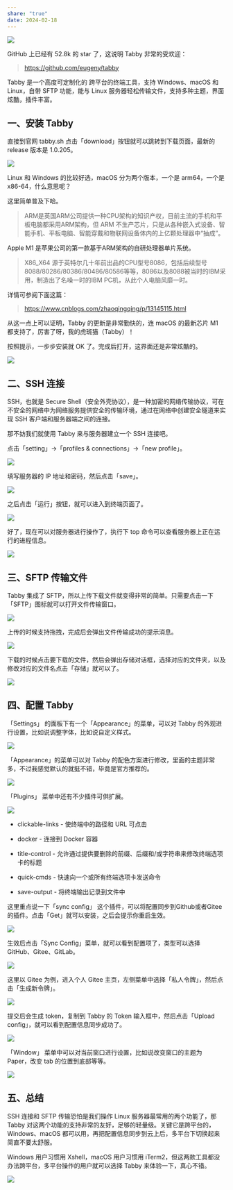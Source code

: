 ```yaml
---
share: "true"
date: 2024-02-18
---
```


 
![](https://mmbiz.qpic.cn/mmbiz_png/z40lCFUAHpk6M4EKJ4j5AtPzWUv2MVWhCav4O5xymQj4Xib08nB1Y3qZaaaDUv3MupIXUrLfU9bmtDQdJB33qoQ/640?wx_fmt=png&from=appmsg)

GitHub 上已经有 52.8k 的 star 了，这说明 Tabby 非常的受欢迎：

> https://github.com/eugeny/tabby


Tabby 是一个高度可定制化的 跨平台的终端工具，支持 Windows、macOS 和 Linux，自带 SFTP 功能，能与 Linux 服务器轻松传输文件，支持多种主题，界面炫酷，插件丰富。

## 一、安装 Tabby

直接到官网 tabby.sh 点击「download」按钮就可以跳转到下载页面，最新的 release 版本是 1.0.205。

![](https://mmbiz.qpic.cn/mmbiz_png/z40lCFUAHpk6M4EKJ4j5AtPzWUv2MVWh7bFu2JXroyOMvDzh4LtXF207y4R1HibC3S8xYz5icicFwAJU2ZZKCyyQQ/640?wx_fmt=png&from=appmsg)

Linux 和 Windows 的比较好选，macOS 分为两个版本，一个是 arm64，一个是 x86-64，什么意思呢？

这里简单普及下哈。

> ARM是英国ARM公司提供一种CPU架构的知识产权，目前主流的手机和平板电脑都采用ARM架构，但 ARM 不生产芯片，只是从各种嵌入式设备、智能手机、平板电脑、智能穿戴和物联网设备体内的上亿颗处理器中“抽成”。

Apple M1 是苹果公司的第一款基于ARM架构的自研处理器单片系统。

> X86_X64 源于英特尔几十年前出品的CPU型号8086，包括后续型号8088/80286/80386/80486/80586等等，8086以及8088被当时的IBM采用，制造出了名噪一时的IBM PC机，从此个人电脑风靡一时。

详情可参阅下面这篇：

> https://www.cnblogs.com/zhaoqingqing/p/13145115.html

从这一点上可以证明，Tabby 的更新是非常勤快的，连 macOS 的最新芯片 M1 都支持了，厉害了呀，我的虎斑猫（Tabby）！

按照提示，一步步安装就 OK 了。完成后打开，这界面还是非常炫酷的。

![](https://mmbiz.qpic.cn/mmbiz_png/z40lCFUAHpk6M4EKJ4j5AtPzWUv2MVWh78Wy9k4moL84u14WdCGGZMsNV3Hpcb5YueafSy7UnnJLJhFqbAantQ/640?wx_fmt=png&from=appmsg)

## 二、SSH 连接

SSH，也就是 Secure Shell（安全外壳协议），是一种加密的网络传输协议，可在不安全的网络中为网络服务提供安全的传输环境，通过在网络中创建安全隧道来实现 SSH 客户端和服务器端之间的连接。

那不妨我们就使用 Tabby 来与服务器建立一个 SSH 连接吧。

点击「setting」→「profiles & connections」→「new profile」。

![](https://mmbiz.qpic.cn/mmbiz_png/z40lCFUAHpk6M4EKJ4j5AtPzWUv2MVWh8PC5kBD6lOqIIpzjsbKf5mUbROOtMaHK9gxiaIy1rud4GtaY9mmXiaZA/640?wx_fmt=png&from=appmsg)

填写服务器的 IP 地址和密码，然后点击「save」。

![](https://mmbiz.qpic.cn/mmbiz_png/z40lCFUAHpk6M4EKJ4j5AtPzWUv2MVWhVkSAGavOkyXjcpKJrgW3PTHUYI20rRDzBuwBRFC83Dk3A5QaqDDIWw/640?wx_fmt=png&from=appmsg)

之后点击「运行」按钮，就可以进入到终端页面了。

![](https://mmbiz.qpic.cn/mmbiz_png/z40lCFUAHpk6M4EKJ4j5AtPzWUv2MVWhl6iahk9JdcyY9fFANS2TqRPNUt2icfvCjLWsIiasaPZJDYPebfwXRXUBA/640?wx_fmt=png&from=appmsg)

好了，现在可以对服务器进行操作了，执行下 top 命令可以查看服务器上正在运行的进程信息。

![](https://mmbiz.qpic.cn/mmbiz_png/z40lCFUAHpk6M4EKJ4j5AtPzWUv2MVWhoTe7c6AyEDOZuI4k5Xhb8QGSWSARGGKBiabMqyTpLnUvh50F4rsrmuQ/640?wx_fmt=png&from=appmsg)

## 三、SFTP 传输文件

Tabby 集成了 SFTP，所以上传下载文件就变得非常的简单。只需要点击一下「SFTP」图标就可以打开文件传输窗口。

![](https://mmbiz.qpic.cn/mmbiz_png/z40lCFUAHpk6M4EKJ4j5AtPzWUv2MVWhZ5lmv5C0SVXodK9AY9zKtSkV7nR6bqmCyCic3BB0FIm9qnI361jSo4Q/640?wx_fmt=png&from=appmsg)

上传的时候支持拖拽，完成后会弹出文件传输成功的提示消息。

![](https://mmbiz.qpic.cn/mmbiz_png/z40lCFUAHpk6M4EKJ4j5AtPzWUv2MVWhviaiccZibaUyYEgCOGYK2KXvJLPGWAYa4e7OmaOpiaeo3Uw1lbef0IhfAQ/640?wx_fmt=png&from=appmsg)

下载的时候点击要下载的文件，然后会弹出存储对话框，选择对应的文件夹，以及修改对应的文件名点击「存储」就可以了。

![](https://mmbiz.qpic.cn/mmbiz_png/z40lCFUAHpk6M4EKJ4j5AtPzWUv2MVWhlz5UPnEnwBWFSvBvlfQ1IDjX5oHCgGWI8pBNev5FUHUNj8GqRhsYJg/640?wx_fmt=png&from=appmsg)

## 四、配置 Tabby

「Settings」 的面板下有一个「Appearance」的菜单，可以对 Tabby 的外观进行设置，比如说调整字体，比如说自定义样式。

![](https://mmbiz.qpic.cn/mmbiz_png/z40lCFUAHpk6M4EKJ4j5AtPzWUv2MVWhsJSwAAU038ynDEJJJB4lcRSYXutpBwQK2frZVmsBZ0nOjQfu0QcYibQ/640?wx_fmt=png&from=appmsg)

「Appearance」的菜单可以对 Tabby 的配色方案进行修改，里面的主题非常多，不过我感觉默认的就挺不错，毕竟是官方推荐的。

![](https://mmbiz.qpic.cn/mmbiz_png/z40lCFUAHpk6M4EKJ4j5AtPzWUv2MVWhrZMD58gr5GpX84mPiaz0GI6tJ3bVQS90qol0ggdY4vqA9WaCxBCYBicQ/640?wx_fmt=png&from=appmsg)

「Plugins」 菜单中还有不少插件可供扩展。

![](https://mmbiz.qpic.cn/mmbiz_png/z40lCFUAHpk6M4EKJ4j5AtPzWUv2MVWhWSjymzDewnUFgm1hryL4ycJL9Ws3MSGdOv2tlDUcwkk4pyib1YIe8cA/640?wx_fmt=png&from=appmsg)

- clickable-links - 使终端中的路径和 URL 可点击
    
- docker - 连接到 Docker 容器
    
- title-control - 允许通过提供要删除的前缀、后缀和/或字符串来修改终端选项卡的标题
    
- quick-cmds - 快速向一个或所有终端选项卡发送命令
    
- save-output - 将终端输出记录到文件中
    

这里重点说一下「sync config」 这个插件，可以将配置同步到Github或者Gitee的插件。点击「Get」就可以安装，之后会提示你重启生效。

![](https://mmbiz.qpic.cn/mmbiz_png/z40lCFUAHpk6M4EKJ4j5AtPzWUv2MVWhEeQw5sQhjsx4DJ3Foeyr49gv6TtMMlrdX3WxTQKgj7JtzNOLWOPAew/640?wx_fmt=png&from=appmsg)

生效后点击「Sync Config」菜单，就可以看到配置项了，类型可以选择 GitHub、Gitee、GitLab。

![](https://mmbiz.qpic.cn/mmbiz_png/z40lCFUAHpk6M4EKJ4j5AtPzWUv2MVWhTfNpcPusOqtKmHy4iccaTTzOxw7HMYb0oKeTibFfVCHic5kBqGo0xuLZA/640?wx_fmt=png&from=appmsg)

这里以 Gitee 为例，进入个人 Gitee 主页，左侧菜单中选择「私人令牌」，然后点击「生成新令牌」。

![](https://mmbiz.qpic.cn/mmbiz_png/z40lCFUAHpk6M4EKJ4j5AtPzWUv2MVWhSr6icsia55HbswicWicSuSsofe3LUs8WqKZHYSZJEZkCwia0435uia27uarg/640?wx_fmt=png&from=appmsg)

提交后会生成 token，复制到 Tabby 的 Token 输入框中，然后点击「Upload config」，就可以看到配置信息同步成功了。

![](https://mmbiz.qpic.cn/mmbiz_png/z40lCFUAHpk6M4EKJ4j5AtPzWUv2MVWhKm2mB4ekoIujxN4KcMiakwdvy6BNZgmKSfy35icTy8NXlEE8c8iaIOIdw/640?wx_fmt=png&from=appmsg)

「Window」 菜单中可以对当前窗口进行设置，比如说改变窗口的主题为 Paper，改变 tab 的位置到底部等等。

![](https://mmbiz.qpic.cn/mmbiz_png/z40lCFUAHpk6M4EKJ4j5AtPzWUv2MVWhBQ9zGVscI9YToBZpgloS4whZ8nPC9Qx8K43FLd5PhSrXg3licVvu72w/640?wx_fmt=png&from=appmsg)

## 五、总结

SSH 连接和 SFTP 传输恐怕是我们操作 Linux 服务器最常用的两个功能了，那 Tabby 对这两个功能的支持非常的友好，足够的轻量级。关键它是跨平台的，Windows、macOS 都可以用，再把配置信息同步到云上后，多平台下切换起来简直不要太舒服。

Windows 用户习惯用 Xshell，macOS 用户习惯用 iTerm2，但这两款工具都没办法跨平台，多平台操作的用户就可以选择 Tabby 来体验一下，真心不错。

![](https://mmbiz.qpic.cn/mmbiz_png/z40lCFUAHpk6M4EKJ4j5AtPzWUv2MVWhIFDSicLmDuIjicr5vKay4xZnj4HWibAfKPzZFNPWa5ttgib7SO71FXhqkA/640?wx_fmt=png&from=appmsg)